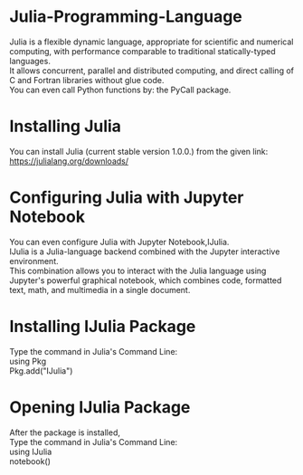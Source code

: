# Julia-Programming-Language
Julia is a flexible dynamic language, appropriate for scientific and numerical computing, with performance comparable to traditional statically-typed languages.<br/> It allows concurrent, parallel and distributed computing, and direct calling of C and Fortran libraries without glue code. <br/>You can even call Python functions by: the PyCall package.
# Installing Julia
You can install Julia (current stable version 1.0.0.) from the given link:<br/>
https://julialang.org/downloads/
# Configuring Julia with Jupyter Notebook
You can even configure Julia with Jupyter Notebook,IJulia.<br/> IJulia is a Julia-language backend combined with the Jupyter interactive environment. <br/>This combination allows you to interact with the Julia language using Jupyter's powerful graphical notebook, which combines code, formatted text, math, and multimedia in a single document.
# Installing IJulia Package
Type the command in Julia's Command Line:<br/>
using Pkg<br/>
Pkg.add("IJulia")
# Opening IJulia Package
After the package is installed,<br/>
Type the command in Julia's Command Line:<br/>
using IJulia<br/>
notebook()
